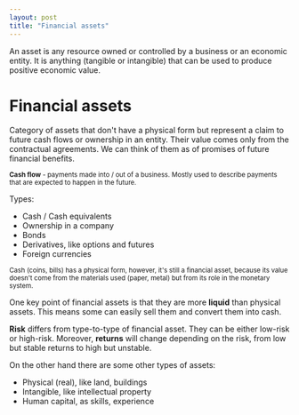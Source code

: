 ```yaml
---
layout: post
title: "Financial assets"
---
```


An asset is any resource owned or controlled by a business or an economic entity. It is anything (tangible or intangible) that can be used to produce positive economic value. 

# Financial assets

Category of assets that don't have a physical form but represent a claim to future cash flows or ownership in an entity. Their value comes only from the contractual agreements. We can think of them as of promises of future financial benefits.

<sub> **Cash flow** - payments made into / out of a business. Mostly used to describe payments that are expected to happen in the future. <sub>

Types:
* Cash / Cash equivalents
* Ownership in a company
* Bonds
* Derivatives, like options and futures
* Foreign currencies

<sub> Cash (coins, bills) has a physical form, however, it's still a financial asset, because its value doesn't come from the materials used (paper, metal) but from its role in the monetary system. <sub>


One key point of financial assets is that they are more **liquid** than physical assets. This means some can easily sell them and convert them into cash.

**Risk** differs from type-to-type of financial asset. They can be either low-risk or high-risk. Moreover, **returns** will change depending on the risk, from low but stable returns to high but unstable. 

On the other hand there are some other types of assets:

* Physical (real), like land, buildings
* Intangible, like intellectual property
* Human capital, as skills, experience


